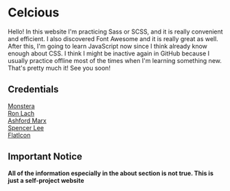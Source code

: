 # Celcious
Hello!
In this website I'm practicing Sass or SCSS, and it is really convenient and efficient. I also discovered Font Awesome and it is really great as well. After this, I'm going to learn JavaScript now since I think already know enough about CSS. I think I might be inactive again in GitHub because I usually practice offline most of the times when I'm learning something new. That's pretty much it! See you soon!
## Credentials 
[Monstera](https://www.pexels.com/@gabby-k/ "Pexels")<br/>
[Ron Lach](https://www.pexels.com/@ron-lach/ "Pexels")<br/>
[Ashford Marx](https://www.pexels.com/@ashford-marx-1565533/ "Pexels")<br/>
[Spencer Lee](https://www.pexels.com/@spencerlee/ "Pexels")<br/>
[FlatIcon](https://www.flaticon.com/ "Flaticon")<br />
## Important Notice
**All of the information especially in the about section is not true. This is just a self-project website**
